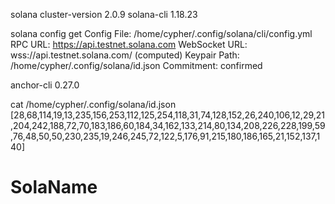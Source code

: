solana cluster-version 2.0.9
solana-cli 1.18.23

solana config get
Config File: /home/cypher/.config/solana/cli/config.yml
RPC URL: https://api.testnet.solana.com
WebSocket URL: wss://api.testnet.solana.com/ (computed)
Keypair Path: /home/cypher/.config/solana/id.json
Commitment: confirmed

anchor-cli 0.27.0

cat /home/cypher/.config/solana/id.json
[28,68,114,19,13,235,156,253,112,125,254,118,31,74,128,152,26,240,106,12,29,21,204,242,188,72,70,183,186,60,184,34,162,133,214,80,134,208,226,228,199,59,76,48,50,50,230,235,19,246,245,72,122,5,176,91,215,180,186,165,21,152,137,140]
# SolaName
